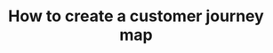 ---
title: How to create a customer journey map
intro: "Plotting out a customer’s emotional landscape by way of a Customer Journey Map, or Experience Map, along their path sheds ­­­­light on key opportunities for deepening relationships." 
link:  'https://uxmastery.com/how-to-create-a-customer-journey-map/'
site: UX Mastery
category:
 - Customer discovery
tags:
 - Customer journey
 - Experience map
---